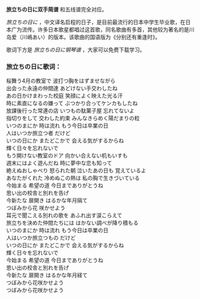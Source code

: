 

**旅立ちの日に双手简谱** 和五线谱完全对应。

_旅立ちの日に_
，中文译名启程的日子，是目前最流行的日本中学生毕业歌，在日本广为流传。许多日本歌星都唱过这首歌，同名歌曲有多首，其他较为著名的是川岛爱（川嶋あい）的版本。该歌曲的国语版为《分别还有重逢时》。

歌词下方是 _旅立ちの日に钢琴谱_ ，大家可以免费下载学习。

### 旅立ちの日に歌词：

桜舞う4月の教室で 波打つ胸をはずませながら  
出会った永遠の仲間達 あどけない手交わしたね  
あの日かけまわった校庭 笑顔によく映えた光る汗  
時に素直になるの嫌って ぶつかり合ってケンカもしたね  
放課後行った常連の店 いつもの駄菓子屋 忘れてないよ  
指切りをして 交わした約束 みんなきらめく陽だまりの粒  
いつのまにか 時は流れ もう今日は卒業の日  
人はいつか旅立つ者 だけど  
いつの日にか またどこかで 会える気がするからね  
輝く日々を忘れないで  
もう開けない教室のドア 向かい合えない机もいすも  
週末にはよく遊んだね 時に夢中な恋も知って  
絶えぬおしゃべり 怒られた朝 泣いたあの日も 覚えているよ  
あなたがくれた 冷めぬこの熱は 私の胸で生きづいている  
今始まる 希望の道 今日までありがとうね  
思い出の校舎と別れを告げ  
今新たな 扉開き はるかな年月隔て  
つぼみから花 咲かせよう  
耳元で聞こえる別れの歌を あふれ出す涙こらえて  
旅立ちを決めた仲間たちには はかない調べが降り積もる  
いつのまにか 時は流れ もう今日は卒業の日  
人はいつか旅立つもの だけど  
いつの日にか またどこかで 会える気がするからね  
輝く日々を忘れないで  
今始まる 希望の道 今日までありがとうね  
思い出の校舎と別れを告げ  
今新たな 扉開き はるかな年月経て  
つぼみから花咲かせよう  
つぼみから花咲かせよう

